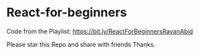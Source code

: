 # React-for-beginners

Code from the Playlist: https://bit.ly/ReactForBeginnersRayanAbid

Please star this Repo and share with friends Thanks.
